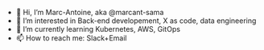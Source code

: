 - 👋 Hi, I’m Marc-Antoine, aka @marcant-sama
- 👀 I’m interested in Back-end developement, X as code, data engineering
- 🌱 I’m currently learning Kubernetes, AWS, GitOps
- 📫 How to reach me: Slack+Email

<!---
marcant-sama/marcant-sama is a ✨ special ✨ repository because its `README.md` (this file) appears on your GitHub profile.
You can click the Preview link to take a look at your changes.
--->
